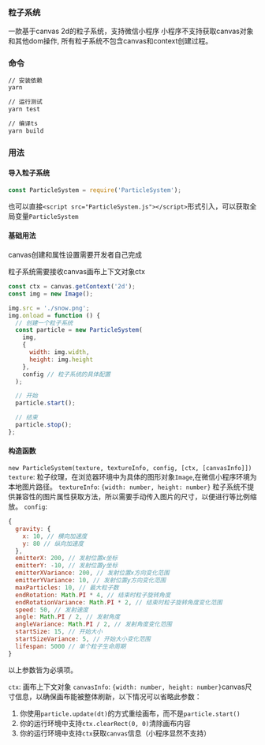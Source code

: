 ### 粒子系统
一款基于canvas 2d的粒子系统，支持微信小程序
小程序不支持获取canvas对象和其他dom操作, 所有粒子系统不包含canvas和context创建过程。

### 命令
```bash
// 安装依赖
yarn

// 运行测试
yarn test

// 编译ts
yarn build
```
### 用法
#### 导入粒子系统
```js
const ParticleSystem = require('ParticleSystem');
```
也可以直接`<script src="ParticleSystem.js"></script>`形式引入，可以获取全局变量`ParticleSystem`


#### 基础用法
canvas创建和属性设置需要开发者自己完成

粒子系统需要接收canvas画布上下文对象ctx

```js
const ctx = canvas.getContext('2d');
const img = new Image();

img.src = './snow.png';
img.onload = function () {
  // 创建一个粒子系统
  const particle = new ParticleSystem(
    img,
    {
      width: img.width,
      height: img.height
    },
    config // 粒子系统的具体配置
  );

  // 开始
  particle.start();

  // 结束
  particle.stop();
};
```
#### 构造函数

`new ParticleSystem(texture, textureInfo, config, [ctx, [canvasInfo]])`
`texture`: 粒子纹理，在浏览器环境中为具体的图形对象`Image`,在微信小程序环境为本地图片路径。
`textureInfo`: `{width: number, height: number}` 粒子系统不提供兼容性的图片属性获取方法，所以需要手动传入图片的尺寸，以便进行等比例缩放。
`config`: 
```js
{
  gravity: {
    x: 10, // 横向加速度
    y: 80 // 纵向加速度
  },
  emitterX: 200, // 发射位置x坐标
  emitterY: -10, // 发射位置y坐标
  emitterXVariance: 200, // 发射位置x方向变化范围
  emitterYVariance: 10, // 发射位置y方向变化范围
  maxParticles: 10, // 最大粒子数
  endRotation: Math.PI * 4, // 结束时粒子旋转角度
  endRotationVariance: Math.PI * 2, // 结束时粒子旋转角度变化范围
  speed: 50, // 发射速度
  angle: Math.PI / 2, // 发射角度
  angleVariance: Math.PI / 2, // 发射角度变化范围
  startSize: 15, // 开始大小
  startSizeVariance: 5, // 开始大小变化范围
  lifespan: 5000 // 单个粒子生命周期
}
```
以上参数皆为必填项。

`ctx`: 画布上下文对象
`canvasInfo`: `{width: number, height: number}`canvas尺寸信息，以确保画布能被整体刷新，以下情况可以省略此参数：
1. 你使用`particle.update(dt)`的方式重绘画布，而不是`particle.start()`
2. 你的运行环境中支持`ctx.clearRect(0, 0)`清除画布内容
3. 你的运行环境中支持`ctx`获取`canvas`信息（小程序显然不支持）

